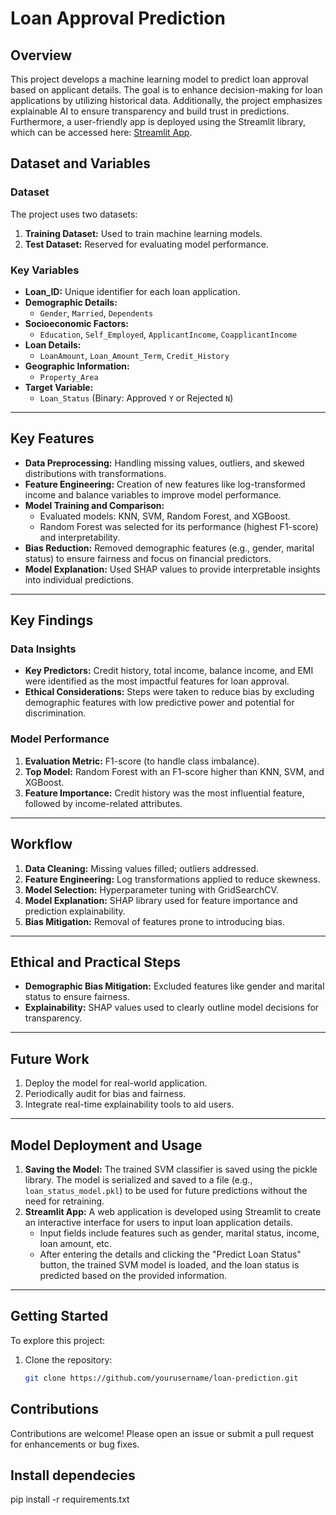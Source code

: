 # Loan Approval Prediction

## Overview

This project develops a machine learning model to predict loan approval based on applicant details. The goal is to enhance decision-making for loan applications by utilizing historical data. Additionally, the project emphasizes explainable AI to ensure transparency and build trust in predictions. 
Furthermore, a user-friendly app is deployed using the Streamlit library, which can be accessed here: [Streamlit App](#).

## Dataset and Variables

### Dataset
The project uses two datasets:
1. **Training Dataset:** Used to train machine learning models.
2. **Test Dataset:** Reserved for evaluating model performance.

### Key Variables
- **Loan_ID:** Unique identifier for each loan application.
- **Demographic Details:**
  - `Gender`, `Married`, `Dependents`
- **Socioeconomic Factors:**
  - `Education`, `Self_Employed`, `ApplicantIncome`, `CoapplicantIncome`
- **Loan Details:**
  - `LoanAmount`, `Loan_Amount_Term`, `Credit_History`
- **Geographic Information:**
  - `Property_Area`
- **Target Variable:**
  - `Loan_Status` (Binary: Approved `Y` or Rejected `N`)

---

## Key Features

- **Data Preprocessing:** Handling missing values, outliers, and skewed distributions with transformations.
- **Feature Engineering:** Creation of new features like log-transformed income and balance variables to improve model performance.
- **Model Training and Comparison:**
  - Evaluated models: KNN, SVM, Random Forest, and XGBoost.
  - Random Forest was selected for its performance (highest F1-score) and interpretability.
- **Bias Reduction:** Removed demographic features (e.g., gender, marital status) to ensure fairness and focus on financial predictors.
- **Model Explanation:** Used SHAP values to provide interpretable insights into individual predictions.

---



## Key Findings

### Data Insights
- **Key Predictors:** Credit history, total income, balance income, and EMI were identified as the most impactful features for loan approval.
- **Ethical Considerations:** Steps were taken to reduce bias by excluding demographic features with low predictive power and potential for discrimination.

### Model Performance
1. **Evaluation Metric:** F1-score (to handle class imbalance).
2. **Top Model:** Random Forest with an F1-score higher than KNN, SVM, and XGBoost.
3. **Feature Importance:** Credit history was the most influential feature, followed by income-related attributes.

---

## Workflow

1. **Data Cleaning:** Missing values filled; outliers addressed.
2. **Feature Engineering:** Log transformations applied to reduce skewness.
3. **Model Selection:** Hyperparameter tuning with GridSearchCV.
4. **Model Explanation:** SHAP library used for feature importance and prediction explainability.
5. **Bias Mitigation:** Removal of features prone to introducing bias.

---

## Ethical and Practical Steps

- **Demographic Bias Mitigation:** Excluded features like gender and marital status to ensure fairness.
- **Explainability:** SHAP values used to clearly outline model decisions for transparency.

---

## Future Work

1. Deploy the model for real-world application.
2. Periodically audit for bias and fairness.
3. Integrate real-time explainability tools to aid users.

---

## Model Deployment and Usage

1. **Saving the Model:** The trained SVM classifier is saved using the pickle library. The model is serialized and saved to a file (e.g., `loan_status_model.pkl`) to be used for future predictions without the need for retraining.
2. **Streamlit App:** A web application is developed using Streamlit to create an interactive interface for users to input loan application details. 
   - Input fields include features such as gender, marital status, income, loan amount, etc.
   - After entering the details and clicking the "Predict Loan Status" button, the trained SVM model is loaded, and the loan status is predicted based on the provided information.

---

## Getting Started

To explore this project:
1. Clone the repository:
   ```bash
   git clone https://github.com/yourusername/loan-prediction.git


## Contributions

Contributions are welcome! Please open an issue or submit a pull request for enhancements or bug fixes.

## Install dependecies

pip install -r requirements.txt






